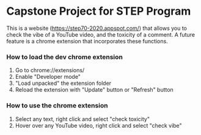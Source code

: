 # Capstone Project for STEP Program
This is a website (https://step70-2020.appspot.com/) that allows you to check the vibe of a YouTube video, and the toxicity of a comment.  A future feature is a chrome extension that incorporates these functions. 

### How to load the dev chrome extension
1. Go to chrome://extensions/ 
2. Enable "Developer mode"
3. "Load unpacked" the extension folder
4. Reload the extension with "Update" button or "Refresh" button 

### How to use the chrome extension
1. Select any text, right click and select "check toxicity"
2. Hover over any YouTube video, right click and select "check vibe" 